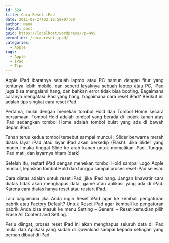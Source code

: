```yaml
---
id: 524
title: Cara Reset iPad
date: 2011-08-27T02:10:50+07:00
author: Nana
layout: post
guid: https://localhost/wordpress/?p=499
permalink: /cara-reset-ipad/
categories:
  - Apple
tags:
  - Apple
  - iPad
  - Tips
---
```

<p style="text-align: justify;">
  Apple iPad ibaratnya sebuah laptop atau PC namun dengan fitur yang tentunya lebih mobile, dan seperti layaknya sebuah laptop atau PC, iPad juga bisa mengalami hang, dan bahkan error tidak bisa booting. Bagaimana caranya mengatasi iPad yang hang, bagaimana cara reset iPad? Berikut ini adalah tips singkat cara reset iPad.
</p>

<p style="text-align: justify;">
  Pertama, mulai dengan menekan tombol Hold dan Tombol Home secara bersamaan. Tombol Hold adalah tombol yang berada di  pojok kanan atas iPad sedangkan tombol Home adalah tombol bulat yang ada di bawah depan iPad.
</p>

<p style="text-align: justify;">
  Tahan terus kedua tombol tersebut sampai muncul : Slider berwarna merah diatas layar iPad atau layar iPad akan berkedip (Flash). Jika Slider yang muncul maka tinggal Slide ke arah kanan untuk mematikan iPad. Tunggu iPad mati, dan layarnya hitam (dark)
</p>

<p style="text-align: justify;">
  Setelah itu, restart iPad dengan menekan tombol Hold sampai Logo Apple muncul, lepaskan tombol Hold dan tunggu sampai proses reset iPad selesai.
</p>

<p style="text-align: justify;">
  Cara diatas adalah untuk reset iPad, jika iPad hang. Jangan khawatir cara diatas tidak akan menghapus data, game atau aplikasi yang ada di iPad. Karena cara diatas hanya reset atau restart iPad.
</p>

<p style="text-align: justify;">
  Lalu bagaimana jika Anda ingin Reset iPad agar ke kembali pengaturan pabrik atau Factory Default? Untuk Reset iPad agar kembali ke pengaturan pabrik Anda bisa masuk ke menu Setting &#8211; General &#8211; Reset kemudian pilih Erase All Content and Setting.
</p>

<p style="text-align: justify;">
  Perlu diingat, proses reset iPad ini akan menghapus seluruh data di iPad mulai dari Aplikasi yang sudah di Download sampai kepada setingan yang pernah dibuat di iPad.
</p>